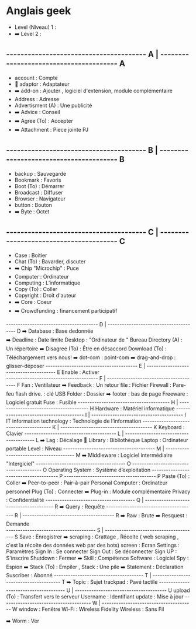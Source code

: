 # Anglais geek

* Level (Niveau) 1 :
* ➡️ Level 2 :       


## ---------------------------------------   A                   |    ---------------------------------------                                                 A 
* account           :   Compte
* 🎈                                                                 adaptor            :    Adaptateur
* ➡️                                                                 add-on             :    Ajouter , logiciel d'extension, module complémentaire
* Address            :    Adresse
* Advertisment (A)  :   Une publicité
* ➡️                                                                 Advice             :    Conseil
* ➡️                                                                 Agree (To)         :    Accepter  
* ➡️                                                                 Attachment         :    Piece jointe PJ

## ---------------------------------------   B                   |    ---------------------------------------                                                 B 
* backup            :   Sauvegarde
* Bookmark          :   Favoris
* Boot (To)         :   Démarrer
* Broadcast         :   Diffuser
* Browser           :   Navigateur
* button            :   Bouton
* ➡️                                                                  Byte             :    Octet

## ---------------------------------------   C                   |    ---------------------------------------                                                 C
* Case              :   Boitier
* Chat (To)         :   Bavarder, discuter
* ➡️                                                                  Chip  "Microchip" :   Puce
* Computer          :   Ordinateur
* Computing         :   L’informatique
* Copy (To)         :   Coller
* Copyright         :   Droit d'auteur
* ➡️                                                                 Core               :    Coeur
* ➡️                                                                 Crowdfunding       :    financement participatif

---------------------------------------   D                   |    ---------------------------------------                                                 D
➡️                                                                 Database           :    Base dedonnée  
➡️                                                                 Deadline           :    Date limite
Desktop           :   "Ordinateur de " Bureau
Directory (A)     :   Un répertoire
➡️                                                                 Disagree (To)      :    Être en désaccord
Download (To)     :   Téléchargement vers nous!
➡️                                                                 dot-com            :    point-com 
➡️                                                                 drag-and-drop      :    glisser-déposer
---------------------------------------   E                   |    ---------------------------------------                                                 E 
Enable            :   Activer           
---------------------------------------   F                   |    ---------------------------------------                                                 F 
Fan               :   Ventilateur
➡️                                                                  Feedback          :     Un retour
file              :   Fichier
Firewall          :   Pare-feu
flash drive.      :   clé USB
Folder            :   Dossier
➡️                                                                  footer            :    bas de page
Freeware          :   Logiciel gratuit
Fuse              :   Fusible
---------------------------------------   H                   |    ---------------------------------------                                                 H
Hardware          :   Matériel informatique 
---------------------------------------   I                   |    ---------------------------------------                                                 I 
IT information technology  :  Technologie de l’information
---------------------------------------   K                   |    ---------------------------------------                                                 K 
Keyboard          :   Clavier
---------------------------------------   L                   |    ---------------------------------------                                                 L 
➡️                                                                  Lag               :  Décalage
🎈                                                                  Library           :  Bibliothèque
Laptop            :   Ordinateur portable
Level             :   Niveau
---------------------------------------   M                   |    ---------------------------------------                                                 M 
➡️                                                                  Middleware        :  Logiciel intermédiaire "Intergiciel"
--------------------------------------    O                        ---------------------------------------                                                 O
Operating System  :   Système d’exploitation
--------------------------------------    P                        ---------------------------------------                                                 P
Paste (To)        :   Coller
➡️                                                                  Peer-to-peer       : Pair-à-pair
Personal Computer :   Ordinateur personnel
Plug (To)         :   Connecter
➡️                                                                  Plug-in            : Module complémentaire
Privacy           :   Confidentialité
--------------------------------------    Q                   |    ---------------------------------------                                                 R
➡️                                                                  Query              : Requête 
--------------------------------------    R                   |    ---------------------------------------                                                 R
➡️                                                                  Raw                : Brute
➡️                                                                  Resquest           : Demande  
--------------------------------------    S                   |    ---------------------------------------                                                 S
Save              :   Enregistrer
➡️                                                                  scraping           : Grattage , Récolte ( web scraping , c'est la récolte des données web par des bots)
screen            :   Ecran
Settings          :   Paramètres
Sign In           :   Se connecter
Sign Out          :   Se déconnecter
Sign UP           :   S'inscrire
Shutdown          :   Fermer
➡️                                                                 Skill             :   Compétence 
Software          :   Logiciel
Spy               :   Espion
➡️                                                                 Stack (To)        :   Empiler , Stack :  Une pile
➡️                                                                 Statement         :   Déclaration
Suscriber         :   Abonné
--------------------------------------    T                   |    ---------------------------------------                                                 T
➡️                                                                 Topic             :   Sujet
trackpad          :   Pavé tactile 
--------------------------------------    U                   |    ---------------------------------------                                                 U
upload (To)       :   Transfert vers le serveur
Username          :   Identifiant
update            :   Mise à jour
--------------------------------------    W                   |    ---------------------------------------                                                 W
window            :   Fenêtre
Wi-Fi             :   Wireless Fidelity
Wireless          :   Sans Fil

➡️                                                                 Worm              :   Ver
